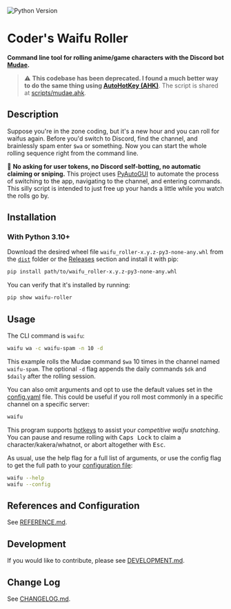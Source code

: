 <!-- https://github.com/marketplace/actions/dynamic-badges -->
![Python Version](https://img.shields.io/badge/python-3.10%2B-blue)

# Coder's Waifu Roller

**Command line tool for rolling anime/game characters with the Discord bot [Mudae](https://top.gg/bot/432610292342587392).**

> :warning: **This codebase has been deprecated. I found a much better way to do
> the same thing using [AutoHotKey (AHK)](https://www.autohotkey.com/)**. The
> script is shared at [scripts/mudae.ahk](scripts/mudae.ahk).

## Description

Suppose you're in the zone coding, but it's a new hour and you can roll for waifus again. Before you'd switch to Discord, find the channel, and brainlessly spam enter `$wa` or something. Now you can start the whole rolling sequence right from the command line.

:mega: **No asking for user tokens, no Discord self-botting, no automatic claiming or sniping.** This project uses [PyAutoGUI](https://pypi.org/project/PyAutoGUI/) to automate the process of switching to the app, navigating to the channel, and entering commands. This silly script is intended to just free up your hands a little while you watch the rolls go by.

## Installation

### With Python 3.10+

Download the desired wheel file `waifu_roller-x.y.z-py3-none-any.whl` from the [`dist`](dist) folder or the [Releases](https://github.com/vinlin24/waifu-roller/releases) section and install it with pip:

```sh
pip install path/to/waifu_roller-x.y.z-py3-none-any.whl
```

You can verify that it's installed by running:

```sh
pip show waifu-roller
```

## Usage

The CLI command is `waifu`:

```sh
waifu wa -c waifu-spam -n 10 -d
```

This example rolls the Mudae command `$wa` 10 times in the channel named `waifu-spam`. The optional `-d` flag appends the daily commands `$dk` and `$daily` after the rolling session.

You can also omit arguments and opt to use the default values set in the [config.yaml](docs/REFERENCE.md#configuration) file. This could be useful if you roll most commonly in a specific channel on a specific server:

```sh
waifu
```

This program supports [hotkeys](docs/REFERENCE.md#hotkeys) to assist your *competitive waifu snatching*. You can pause and resume rolling with <kbd>Caps Lock</kbd> to claim a character/kakera/whatnot, or abort altogether with <kbd>Esc</kbd>.

As usual, use the help flag for a full list of arguments, or use the config flag to get the full path to your [configuration file](docs/REFERENCE.md#configuration):

```sh
waifu --help
waifu --config
```

## References and Configuration

See [REFERENCE.md](docs/REFERENCE.md).

## Development

If you would like to contribute, please see [DEVELOPMENT.md](docs/DEVELOPMENT.md).

## Change Log

See [CHANGELOG.md](docs/CHANGELOG.md).
